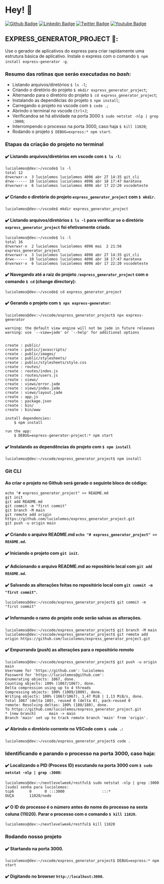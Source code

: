 # Hey! 👤
[![Github Badge](https://img.shields.io/badge/-Github-000?style=flat-square&logo=Github&logoColor=white&link=https://github.com/luciolemos)](https://github.com/luciolemos)
[![Linkedin Badge](https://img.shields.io/badge/-LinkedIn-blue?style=flat-square&logo=Linkedin&logoColor=white&link=https://www.linkedin.com/in/lucio-lemos-a550441a1/)](https://www.linkedin.com/in/lucio-lemos-a550441a1/)
[![Twitter Badge](https://img.shields.io/badge/-Twitter-1ca0f1?style=flat-square&labelColor=1ca0f1&logo=twitter&logoColor=white&link=https://twitter.com/lucciolemos)](https://twitter.com/lucciolemos)
[![Youtube Badge](https://img.shields.io/badge/-YouTube-ff0000?style=flat-square&labelColor=ff0000&logo=youtube&logoColor=white&link=https://studio.youtube.com/channel/UCrNM1nr2nw0lSqMD10m6rLw)](#)
## EXPRESS_GENERATOR_PROJECT 📌: 
Use o gerador de aplicativos do express para criar rapidamente uma estrutura básica de aplicativo.
Instale o express com o comando `$ npm install express-generator -g`.
### Resumo das rotinas que seráo executadas no _bash_:
- Listando arquivos/diretórios `$ ls -l`;
- Criando o diretório do projeto `$ mkdir express_generator_project`;
- Alternando para o diretório do projeto `$ cd express_generator_project`;
- Instalando as dependêcias do projeto `$ npm install`;
- Carregando o projeto no vscode com `$ code .`;
- Abrindo o terminal no vscode `Ctrl+J`;
- Verificandoa se há atividade na porta 3000 `$ sudo netstat -nlp | grep :3000`;
- Interrompendo o processo na porta 3000, caso haja `$ kill 11020`; 
- Rodando o projeto `$ DEBUG=express:* npm start`.
### Etapas da criação do projeto no terminal
#### ✔️ Listando arquivos/diretórios em vscode com `$ ls -l`:
    luciolemos@dev:~/vscode$ ls -l
    total 12
    drwxrwxr-x  3 luciolemos luciolemos 4096 abr 27 14:35 git_cli
    drwx------ 10 luciolemos luciolemos 4096 abr 18 17:47 maratona
    drwxrwxr-x  6 luciolemos luciolemos 4096 abr 17 22:20 vscodeteste
#### ✔️ Criando o diretório do projeto `express_generator_project` com `$ mkdir`. 
    luciolemos@dev:~/vscode$ mkdir express_generator_project
#### ✔️ Listando arquivos/diretórios `$ ls -l` para verificar se o diretório `express_generator_project` foi efetivamente criado.
    luciolemos@dev:~/vscode$ ls -l
    total 16
    drwxrwxr-x  2 luciolemos luciolemos 4096 mai  2 21:56 express_generator_project
    drwxrwxr-x  3 luciolemos luciolemos 4096 abr 27 14:35 git_cli
    drwx------ 10 luciolemos luciolemos 4096 abr 18 17:47 maratona
    drwxrwxr-x  6 luciolemos luciolemos 4096 abr 17 22:20 vscodeteste
#### ✔️ Navegando até a raiz do projeto `/express_generator_project` com o comando `$ cd` (change directory): 
    luciolemos@dev:~/vscode$ cd express_generator_project
#### ✔️ Gerando o projeto com `$ npx express-generator`:
    luciolemos@dev:~/vscode/express_generator_project$ npx express-generator

    warning: the default view engine will not be jade in future releases
    warning: use `--view=jade' or `--help' for additional options


    create : public/
    create : public/javascripts/
    create : public/images/
    create : public/stylesheets/
    create : public/stylesheets/style.css
    create : routes/
    create : routes/index.js
    create : routes/users.js
    create : views/
    create : views/error.jade
    create : views/index.jade
    create : views/layout.jade
    create : app.js
    create : package.json
    create : bin/
    create : bin/www

    install dependencies:
        $ npm install

    run the app:
        $ DEBUG=express-generator-project:* npm start
#### ✔️ Instalando as dependências do projeto com `$ npm install`
    luciolemos@dev:~/vscode/express_generator_project$ npm install
### Git CLI
#### Ao criar o projeto no Github será gerado o seguinte bloco de código:
    echo "# express_generator_project" >> README.md
    git init
    git add README.md
    git commit -m "first commit"
    git branch -M main
    git remote add origin https://github.com/luciolemos/express_generator_project.git
    git push -u origin main
#### ✔️ Criando o arquivo **README.md** `echo "# express_generator_project" >> README.md`.
#### ✔️ Iniciando o projeto com `git init`.    
#### ✔️ Adicionando o arquivo **README.md** ao repositório local com `git add README.md`.   
#### ✔️ Salvando as alterações feitas no repositório local com `git commit -m "first commit"`.
    luciolemos@dev:~/vscode/express_generator_project$ git commit -m "first commit"
#### ✔️ Informando o ramo do projeto onde serão salvas as alterações.
    luciolemos@dev:~/vscode/express_generator_project$ git branch -M main
    luciolemos@dev:~/vscode/express_generator_project$ git remote add origin https://github.com/luciolemos/express_generator_project.git
#### ✔️ Empurrando (_push_) as alterações para o repositório remoto
    luciolemos@dev:~/vscode/express_generator_project$ git push -u origin main
    Username for 'https://github.com': luciolemos
    Password for 'https://luciolemos@github.com': 
    Enumerating objects: 1067, done.
    Counting objects: 100% (1067/1067), done.
    Delta compression using up to 4 threads
    Compressing objects: 100% (1009/1009), done.
    Writing objects: 100% (1067/1067), 1.47 MiB | 1.13 MiB/s, done.
    Total 1067 (delta 180), reused 0 (delta 0), pack-reused 0
    remote: Resolving deltas: 100% (180/180), done.
    To https://github.com/luciolemos/express_generator_project.git
    * [new branch]      main -> main
    Branch 'main' set up to track remote branch 'main' from 'origin'.

#### ✔️ Abrindo o diretório corrente no VSCode com `$ code .`: 
    luciolemos@dev:~/vscode/express_generator_project$ code .

### Identificando e parando o processo na porta 3000, caso haja:
#### ✔️ Localizando o PID (Process ID) escutando na porta 3000 com `$ sudo netstat -nlp | grep :3000`:
    luciolemos@dev:~/nextlevelweek/restful$ sudo netstat -nlp | grep :3000
    [sudo] senha para luciolemos:     
    tcp6       0      0 :::3000                 :::*                    OUÇA       11020/node 

#### ✔️ O ID do processo é o número antes do nome do processo na sexta coluna (11020). Parar o processo com o comando `$ kill 11020`.
    luciolemos@dev:~/nextlevelweek/restful$ kill 11020
### Rodando nosso projeto
#### ✔️ Startando na porta 3000.
    luciolemos@dev:~/vscode/express_generator_project$ DEBUG=express:* npm start
#### ✔️ Digitando no browser `http://localhost:3000`.

